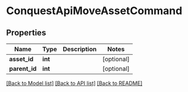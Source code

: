# ConquestApiMoveAssetCommand

## Properties
Name | Type | Description | Notes
------------ | ------------- | ------------- | -------------
**asset_id** | **int** |  | [optional] 
**parent_id** | **int** |  | [optional] 

[[Back to Model list]](../README.md#documentation-for-models) [[Back to API list]](../README.md#documentation-for-api-endpoints) [[Back to README]](../README.md)


